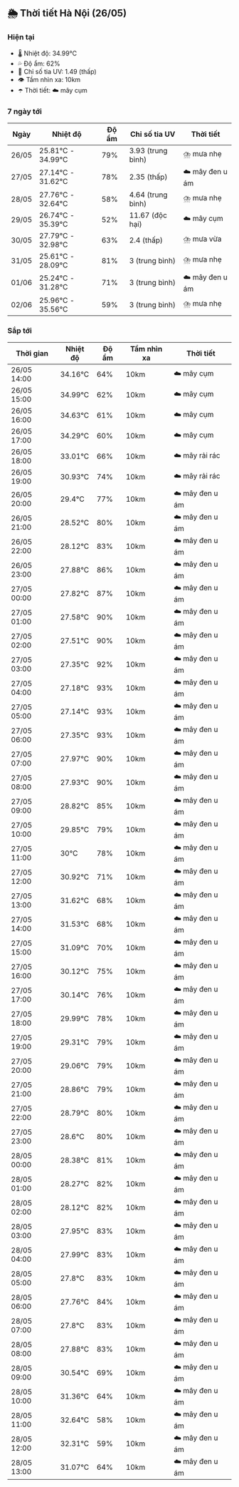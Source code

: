## 🌦️ Thời tiết Hà Nội (26/05)

### Hiện tại

- 🌡️ Nhiệt độ: 34.99℃
- 💦 Độ ẩm: 62%
- 🌟 Chỉ số tia UV: 1.49 (thấp)
- 👁️ Tầm nhìn xa: 10km
- ☂️ Thời tiết: ☁️ mây cụm

### 7 ngày tới

| Ngày | Nhiệt độ | Độ ẩm | Chỉ số tia UV | Thời tiết |
| --- | --- | --- | --- | --- |
| 26/05 | 25.81℃ - 34.99℃ | 79% | 3.93 (trung bình) | ⛈️ mưa nhẹ |
| 27/05 | 27.14℃ - 31.62℃ | 78% | 2.35 (thấp) | ☁️ mây đen u ám |
| 28/05 | 27.76℃ - 32.64℃ | 58% | 4.64 (trung bình) | ⛈️ mưa nhẹ |
| 29/05 | 26.74℃ - 35.39℃ | 52% | 11.67 (độc hại) | ☁️ mây cụm |
| 30/05 | 27.79℃ - 32.98℃ | 63% | 2.4 (thấp) | ⛈️ mưa vừa |
| 31/05 | 25.61℃ - 28.09℃ | 81% | 3 (trung bình) | ⛈️ mưa nhẹ |
| 01/06 | 25.24℃ - 31.28℃ | 71% | 3 (trung bình) | ☁️ mây đen u ám |
| 02/06 | 25.96℃ - 35.56℃ | 59% | 3 (trung bình) | ⛈️ mưa nhẹ |

### Sắp tới

| Thời gian | Nhiệt độ | Độ ẩm | Tầm nhìn xa | Thời tiết |
| --- | --- | --- | --- | --- |
| 26/05 14:00 | 34.16℃ | 64% | 10km | ☁️ mây cụm |
| 26/05 15:00 | 34.99℃ | 62% | 10km | ☁️ mây cụm |
| 26/05 16:00 | 34.63℃ | 61% | 10km | ☁️ mây cụm |
| 26/05 17:00 | 34.29℃ | 60% | 10km | ☁️ mây cụm |
| 26/05 18:00 | 33.01℃ | 66% | 10km | ☁️ mây rải rác |
| 26/05 19:00 | 30.93℃ | 74% | 10km | ☁️ mây rải rác |
| 26/05 20:00 | 29.4℃ | 77% | 10km | ☁️ mây đen u ám |
| 26/05 21:00 | 28.52℃ | 80% | 10km | ☁️ mây đen u ám |
| 26/05 22:00 | 28.12℃ | 83% | 10km | ☁️ mây đen u ám |
| 26/05 23:00 | 27.88℃ | 86% | 10km | ☁️ mây đen u ám |
| 27/05 00:00 | 27.82℃ | 87% | 10km | ☁️ mây đen u ám |
| 27/05 01:00 | 27.58℃ | 90% | 10km | ☁️ mây đen u ám |
| 27/05 02:00 | 27.51℃ | 90% | 10km | ☁️ mây đen u ám |
| 27/05 03:00 | 27.35℃ | 92% | 10km | ☁️ mây đen u ám |
| 27/05 04:00 | 27.18℃ | 93% | 10km | ☁️ mây đen u ám |
| 27/05 05:00 | 27.14℃ | 93% | 10km | ☁️ mây đen u ám |
| 27/05 06:00 | 27.35℃ | 93% | 10km | ☁️ mây đen u ám |
| 27/05 07:00 | 27.97℃ | 90% | 10km | ☁️ mây đen u ám |
| 27/05 08:00 | 27.93℃ | 90% | 10km | ☁️ mây đen u ám |
| 27/05 09:00 | 28.82℃ | 85% | 10km | ☁️ mây đen u ám |
| 27/05 10:00 | 29.85℃ | 79% | 10km | ☁️ mây đen u ám |
| 27/05 11:00 | 30℃ | 78% | 10km | ☁️ mây đen u ám |
| 27/05 12:00 | 30.92℃ | 71% | 10km | ☁️ mây đen u ám |
| 27/05 13:00 | 31.62℃ | 68% | 10km | ☁️ mây đen u ám |
| 27/05 14:00 | 31.53℃ | 68% | 10km | ☁️ mây đen u ám |
| 27/05 15:00 | 31.09℃ | 70% | 10km | ☁️ mây đen u ám |
| 27/05 16:00 | 30.12℃ | 75% | 10km | ☁️ mây đen u ám |
| 27/05 17:00 | 30.14℃ | 76% | 10km | ☁️ mây đen u ám |
| 27/05 18:00 | 29.99℃ | 78% | 10km | ☁️ mây đen u ám |
| 27/05 19:00 | 29.31℃ | 79% | 10km | ☁️ mây đen u ám |
| 27/05 20:00 | 29.06℃ | 79% | 10km | ☁️ mây đen u ám |
| 27/05 21:00 | 28.86℃ | 79% | 10km | ☁️ mây đen u ám |
| 27/05 22:00 | 28.79℃ | 80% | 10km | ☁️ mây đen u ám |
| 27/05 23:00 | 28.6℃ | 80% | 10km | ☁️ mây đen u ám |
| 28/05 00:00 | 28.38℃ | 81% | 10km | ☁️ mây đen u ám |
| 28/05 01:00 | 28.27℃ | 82% | 10km | ☁️ mây đen u ám |
| 28/05 02:00 | 28.12℃ | 82% | 10km | ☁️ mây đen u ám |
| 28/05 03:00 | 27.95℃ | 83% | 10km | ☁️ mây đen u ám |
| 28/05 04:00 | 27.99℃ | 83% | 10km | ☁️ mây đen u ám |
| 28/05 05:00 | 27.8℃ | 83% | 10km | ☁️ mây đen u ám |
| 28/05 06:00 | 27.76℃ | 84% | 10km | ☁️ mây đen u ám |
| 28/05 07:00 | 27.8℃ | 83% | 10km | ☁️ mây đen u ám |
| 28/05 08:00 | 27.88℃ | 83% | 10km | ☁️ mây đen u ám |
| 28/05 09:00 | 30.54℃ | 69% | 10km | ☁️ mây đen u ám |
| 28/05 10:00 | 31.36℃ | 64% | 10km | ☁️ mây đen u ám |
| 28/05 11:00 | 32.64℃ | 58% | 10km | ☁️ mây đen u ám |
| 28/05 12:00 | 32.31℃ | 59% | 10km | ☁️ mây đen u ám |
| 28/05 13:00 | 31.07℃ | 64% | 10km | ☁️ mây đen u ám |

